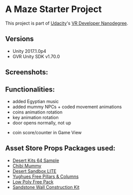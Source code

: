 # A Maze Starter Project

This project is part of [Udacity](https://www.udacity.com "Udacity - Be in demand")'s [VR Developer Nanodegree](https://www.udacity.com/course/vr-developer-nanodegree--nd017).

## Versions
- Unity 2017.1.0p4
- GVR Unity SDK v1.70.0

## Screenshots:

## Functionalities:
- added Egyptian music
- added mummy NPCs + coded movement animations
- coins animation rotation
- key animation rotation
- door opens normally, not up
+ coin score/counter in Game View 

## Asset Store Props Packages used:
- [Desert Kits 64 Sample](https://www.assetstore.unity3d.com/en/#!/content/86482) 
- [Chibi Mummy](https://www.assetstore.unity3d.com/en/#!/content/60462)
- [Desert Sandbox LITE](https://www.assetstore.unity3d.com/en/#!/content/25935)
- [Yughues Free Pillars & Columns](https://www.assetstore.unity3d.com/en/#!/content/13103)
- [Low Poly Free Pack](https://www.assetstore.unity3d.com/en/#!/content/63714)
- [Sandstone Wall Construction Kit](https://www.assetstore.unity3d.com/en/#!/content/19235)
